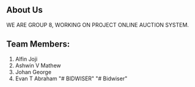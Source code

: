 About Us
--------

WE ARE GROUP 8, WORKING ON PROJECT ONLINE AUCTION SYSTEM.

Team Members:
-------------

1. Alfin Joji
2. Ashwin V Mathew 
3. Johan George 
4. Evan T Abraham 
"# BIDWISER" 
"# Bidwiser" 

